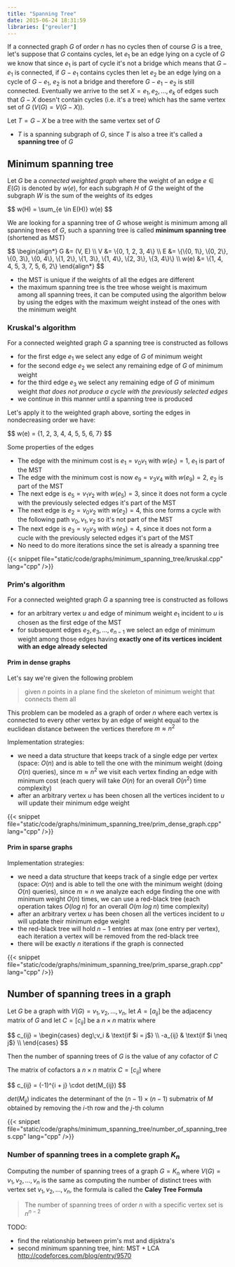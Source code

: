 ```yaml
---
title: "Spanning Tree"
date: 2015-06-24 18:31:59
libraries: ["greuler"]
---
```


If a connected graph $G$ of order $n$ has no cycles then of course $G$ is a tree, let's suppose that $G$ contains cycles, let $e_1$ be an edge lying on a cycle of $G$ we know that since $e_1$ is part of cycle it's not a bridge which means that $G - e_1$ is connected, if $G - e_1$ contains cycles then let $e_2$ be an edge lying on a cycle of $G - e_1$, $e_2$ is not a bridge and therefore $G - e_1 - e_2$ is still connected. Eventually we arrive to the set $X = {e_1, e_2, \ldots, e_k}$ of edges such that $G - X$ doesn't contain cycles (i.e. it's a tree) which has the same vertex set of $G$ ($V(G) = V(G - X)$).

Let $T = G - X$ be a tree with the same vertex set of $G$

- $T$ is a spanning subgraph of $G$, since $T$ is also a tree it's called a **spanning tree** of $G$

<div id="figure-spanning-tree"></div>

## Minimum spanning tree

Let $G$ be a *connected weighted graph* where the weight of an edge $e \in E(G)$ is denoted by $w(e)$, for each subgraph $H$ of $G$ the weight of the subgraph $W$ is the sum of the weights of its edges

<div>$$
w(H) = \sum_{e \in E(H)} w(e)
$$</div>

We are looking for a spanning tree of $G$ whose weight is minimum among all spanning trees of $G$, such a spanning tree is called **minimum spanning tree** (shortened as MST)

<div id="figure-minimum-spanning-tree"></div>

<div>$$
\begin{align*}
G &= (V, E) \\
V &= \{0, 1, 2, 3, 4\} \\
E &= \{\{0, 1\}, \{0, 2\}, \{0, 3\}, \{0, 4\}, \{1, 2\}, \{1, 3\}, \{1, 4\}, \{2, 3\}, \{3, 4\}\} \\
w(e) &= \{1, 4, 4, 5, 3, 7, 5, 6, 2\}
\end{align*}
$$</div>

- the MST is unique if the weights of all the edges are different
- the maximum spanning tree is the tree whose weight is maximum among all spanning trees, it can be computed using the algorithm below by using the edges with the maximum weight instead of the ones with the minimum weight

### Kruskal's algorithm

For a connected weighted graph $G$ a spanning tree is constructed as follows

- for the first edge $e_1$ we select any edge of $G$ of minimum weight
- for the second edge $e_2$ we select any remaining edge of $G$ of minimum weight
- for the third edge $e_3$ we select any remaining edge of $G$ of minimum weight *that does not produce a cycle with the previously selected edges*
- we continue in this manner until a spanning tree is produced

Let's apply it to the weighted graph above, sorting the edges in nondecreasing order we have:

<div>$$
w(e) = {1, 2, 3, 4, 4, 5, 5, 6, 7}
$$</div>

Some properties of the edges

- The edge with the minimum cost is $e_1 = v_0v_1$ with $w(e_1) = 1$, $e_1$ is part of the MST
- The edge with the minimum cost is now $e_9 = v_3v_4$ with $w(e_9) = 2$, $e_2$ is part of the MST
- The next edge is $e_5 = v_1v_2$ with $w(e_5) = 3$, since it does not form a cycle with the previously selected edges it's part of the MST
- The next edge is $e_2 = v_0v_2$ with $w(e_2) = 4$, this one forms a cycle with the following path $v_0,v_1,v_2$ so it's not part of the MST
- The next edge is $e_3 = v_0v_3$ with $w(e_3) = 4$, since it does not form a cucle with the previously selected edges it's part of the MST
- No need to do more iterations since the set is already a spanning tree

{{< snippet file="static/code/graphs/minimum_spanning_tree/kruskal.cpp" lang="cpp" />}}

### Prim's algorithm

For a connected weighted graph $G$ a spanning tree is constructed as follows

- for an arbitrary vertex $u$ and edge of minimum weight $e_1$ incident to $u$ is chosen as the first edge of the MST
- for subsequent edges $e_2, e_3, \ldots, e_{n - 1}$ we select an edge of minimum weight among those edges having **exactly one of its vertices incident with an edge already selected**

#### Prim in dense graphs

Let's say we're given the following problem

> given $n$ points in a plane find the skeleton of minimum weight that connects them all

This problem can be modeled as a graph of order $n$ where each vertex is connected to every other vertex by an edge of weight equal to the euclidean distance between the vertices therefore $m \approx n^2$

Implementation strategies:

- we need a data structure that keeps track of a single edge per vertex (space: $O(n)$ and is able to tell the one with the minimum weight (doing $O(n)$ queries), since $m \approx n^2$ we visit each vertex finding an edge with minimum cost (each query will take $O(n)$ for an overall $O(n^2)$ time complexity)
- after an arbitrary vertex $u$ has been chosen all the vertices incident to $u$ will update their minimum edge weight

{{< snippet file="static/code/graphs/minimum_spanning_tree/prim_dense_graph.cpp" lang="cpp" />}}

#### Prim in sparse graphs

Implementation strategies:

- we need a data structure that keeps track of a single edge per vertex (space: $O(n)$ and is able to tell the one with the minimum weight (doing $O(n)$ queries), since $m \approx n$ we analyze each edge finding the one with minimum weight $O(n)$ times, we can use a red-black tree (each operation takes $O(log\;n)$ for an overall $O(m\;log \;n)$ time complexity)
- after an arbitrary vertex $u$ has been chosen all the vertices incident to $u$ will update their minimum edge weight
- the red-black tree will hold $n - 1$ entries at max (one entry per vertex), each iteration a vertex will be removed from the red-black tree
- there will be exactly $n$ iterations if the graph is connected

{{< snippet file="static/code/graphs/minimum_spanning_tree/prim_sparse_graph.cpp" lang="cpp" />}}

## Number of spanning trees in a graph

Let $G$ be a graph with $V(G) = {v_1, v_2, \ldots, v_n}$, let $A = [a_{ij}]$ be the adjacency matrix of $G$ and let $C = [c_{ij}]$ be a $n \times n$ matrix where

<div>$$
c_{ij} = \begin{cases}
deg\;v_i & \text{if $i = j$} \\
-a_{ij} & \text{if $i \neq j$} \\
\end{cases}
$$</div>

Then the number of spanning trees of $G$ is the value of any cofactor of $C$

The matrix of cofactors a $n \times n$ matrix $C = [c_{ij}]$ where

<div>$$
c_{ij} = (-1)^{i + j} \cdot det(M_{ij})
$$</div>

$det(M_{ij})$ indicates the determinant of the $(n - 1) \times (n - 1)$ submatrix of $M$ obtained by removing the $i$-th row and the $j$-th column

{{< snippet file="static/code/graphs/minimum_spanning_tree/number_of_spanning_trees.cpp" lang="cpp" />}}

### Number of spanning trees in a complete graph $K_n$

Computing the number of spanning trees of a graph $G = K_n$ where $V(G) = {v_1, v_2, \ldots, v_n}$ is the same as computing the number of distinct trees with vertex set ${v_1, v_2, \ldots, v_n}$, the formula is called the **Caley Tree Formula**

> The number of spanning trees of order $n$ with a specific vertex set is $n^{n - 2}$

TODO:

- find the relationship between prim's mst and dijsktra's
- second minimum spanning tree, hint: MST + LCA http://codeforces.com/blog/entry/9570

<script src="/js/graph/trees/spanning-tree.js"></script>
